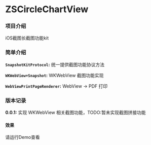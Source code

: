 # ZSCircleChartView

### 项目介绍

iOS截图长截图功能kit

### 简单介绍

**`SnapshotKitProtocol`:** 统一提供截图功能协议方法

**`WKWebView+Snapshot`:** WKWebView 截图功能实现

**`WebViewPrintPageRenderer`:** WebView -> PDF 打印

### 版本记录

**0.0.1:** 实现 WKWebView 相关截图功能，TODO:暂未实现截图拼接功能

#### 效果

请运行Demo查看

